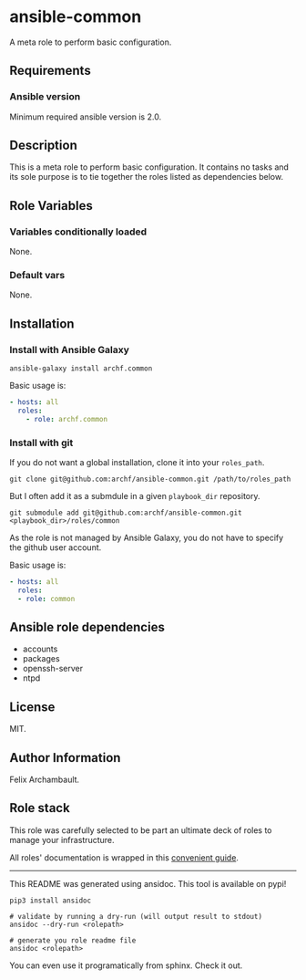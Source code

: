 # ansible-common

A meta role to perform basic configuration.

## Requirements

### Ansible version

Minimum required ansible version is 2.0.

## Description

This is a meta role to perform basic configuration. It contains no tasks and
its sole purpose is to tie together the roles listed as dependencies below.


## Role Variables

### Variables conditionally loaded

None.

### Default vars

None.

## Installation

### Install with Ansible Galaxy

```shell
ansible-galaxy install archf.common
```

Basic usage is:

```yaml
- hosts: all
  roles:
    - role: archf.common
```

### Install with git

If you do not want a global installation, clone it into your `roles_path`.

```shell
git clone git@github.com:archf/ansible-common.git /path/to/roles_path
```

But I often add it as a submdule in a given `playbook_dir` repository.

```shell
git submodule add git@github.com:archf/ansible-common.git <playbook_dir>/roles/common
```

As the role is not managed by Ansible Galaxy, you do not have to specify the
github user account.

Basic usage is:

```yaml
- hosts: all
  roles:
  - role: common
```

## Ansible role dependencies

  * accounts
  * packages
  * openssh-server
  * ntpd

## License

MIT.

## Author Information

Felix Archambault.

## Role stack

This role was carefully selected to be part an ultimate deck of roles to manage
your infrastructure.

All roles' documentation is wrapped in this [convenient guide](http://127.0.0.1:8000/).


---
This README was generated using ansidoc. This tool is available on pypi!

```shell
pip3 install ansidoc

# validate by running a dry-run (will output result to stdout)
ansidoc --dry-run <rolepath>

# generate you role readme file
ansidoc <rolepath>
```

You can even use it programatically from sphinx. Check it out.